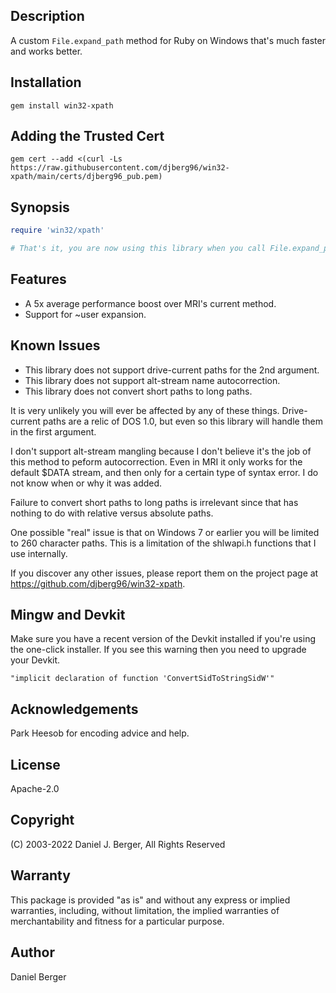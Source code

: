 ## Description
A custom `File.expand_path` method for Ruby on Windows that's much faster and works better.

## Installation
`gem install win32-xpath`

## Adding the Trusted Cert
`gem cert --add <(curl -Ls https://raw.githubusercontent.com/djberg96/win32-xpath/main/certs/djberg96_pub.pem)`

## Synopsis
```ruby
require 'win32/xpath'

# That's it, you are now using this library when you call File.expand_path
```

## Features
* A 5x average performance boost over MRI's current method.
* Support for ~user expansion.

## Known Issues
* This library does not support drive-current paths for the 2nd argument.
* This library does not support alt-stream name autocorrection.
* This library does not convert short paths to long paths.

It is very unlikely you will ever be affected by any of these things.
Drive-current paths are a relic of DOS 1.0, but even so this library
will handle them in the first argument.

I don't support alt-stream mangling because I don't believe it's the
job of this method to peform autocorrection. Even in MRI it only works
for the default $DATA stream, and then only for a certain type of
syntax error. I do not know when or why it was added.

Failure to convert short paths to long paths is irrelevant since that
has nothing to do with relative versus absolute paths.

One possible "real" issue is that on Windows 7 or earlier you will be
limited to 260 character paths. This is a limitation of the shlwapi.h
functions that I use internally.

If you discover any other issues, please report them on the project
page at https://github.com/djberg96/win32-xpath.

## Mingw and Devkit
Make sure you have a recent version of the Devkit installed if you're
using the one-click installer. If you see this warning then you need
to upgrade your Devkit.

`"implicit declaration of function 'ConvertSidToStringSidW'"`

## Acknowledgements
Park Heesob for encoding advice and help.

## License
Apache-2.0

## Copyright
(C) 2003-2022 Daniel J. Berger, All Rights Reserved
    
## Warranty
This package is provided "as is" and without any express or
implied warranties, including, without limitation, the implied
warranties of merchantability and fitness for a particular purpose.

## Author
Daniel Berger
